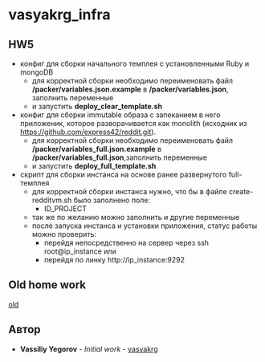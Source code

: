 # vasyakrg_infra
## HW5
  * конфиг для сборки начального темплея с установленными Ruby и mongoDB
    - для корректной сборки необходимо переименовать файл **/packer/variables.json.example** в **/packer/variables.json**, заполнить переменные
    - и запустить **deploy_clear_template.sh**
  * конфиг для сборки immutable образа с запеканием в него приложеник, которое разворачивается как monolith (исходник из https://github.com/express42/reddit.git).
    - для корректной сборки необходимо переименовать файл **/packer/variables_full.json.example** в **/packer/variables_full.json**,заполнить переменные
    - и запустить **deploy_full_template.sh**
  * скрипт для сборки инстанса на основе ранее развернутого full-темплея
    - для корректной сборки инстанса нужно, что бы в файле create-redditvm.sh было заполнено поле:
      - ID_PROJECT
    - так же по желанию можно заполнить и другие переменные
    - после запуска инстанса и установки приложения, статус работы можно проверить:
      - перейдя непосредственно на сервер через ssh root@ip_instance или
      - перейдя по линку http://ip_instance:9292

## Old home work
[old](README_old.md)

## Автор

   * **Vassiliy Yegorov** - *Initial work* - [vasyakrg](https://github.com/otus-devops-2019-05/vasyakrg_infra)
